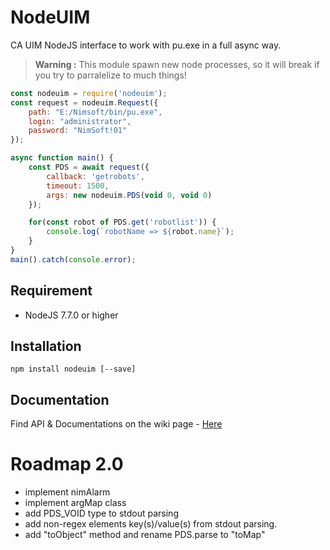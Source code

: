 # NodeUIM

CA UIM NodeJS interface to work with pu.exe in a full async way.

> **Warning :** This module spawn new node processes, so it will break if you try to parralelize to much things!

```js
const nodeuim = require('nodeuim');
const request = nodeuim.Request({
    path: "E:/Nimsoft/bin/pu.exe",
    login: "administrator",
    password: "NimSoft!01"
});

async function main() {
    const PDS = await request({
        callback: 'getrobots',
        timeout: 1500,
        args: new nodeuim.PDS(void 0, void 0)
    });

    for(const robot of PDS.get('robotlist')) {
        console.log(`robotName => ${robot.name}`);
    }
}
main().catch(console.error);
```

## Requirement 

- NodeJS 7.7.0 or higher

## Installation 

```
npm install nodeuim [--save]
```

## Documentation 

Find API & Documentations on the wiki page - [Here](https://github.com/fraxken/NodeUIM/wiki)

# Roadmap 2.0

- implement nimAlarm
- implement argMap class
- add PDS_VOID type to stdout parsing 
- add non-regex elements key(s)/value(s) from stdout parsing.
- add "toObject" method and rename PDS.parse to "toMap"
